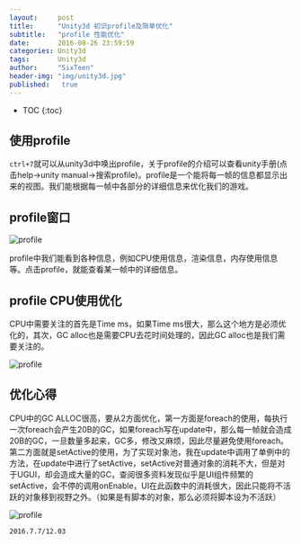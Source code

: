 ```yaml
---
layout:     post
title:      "Unity3d 初识profile及简单优化"
subtitle:   "profile 性能优化"
date:       2016-08-26 23:59:59
categories: Unity3d
tags:       Unity3d
author:     "SixTeen"
header-img: "img/unity3d.jpg"
published:   true
---
```


* TOC
{:toc}

## 使用profile

```ctrl+7```就可以从unity3d中唤出profile，关于profile的介绍可以查看unity手册(点击help->unity manual->搜索profile)。profile是一个能将每一帧的信息都显示出来的视图。我们能根据每一帧中各部分的详细信息来优化我们的游戏。

## profile窗口

![profile](/img/unity3d/profile/profile_window.png)

profile中我们能看到各种信息，例如CPU使用信息，渲染信息，内存使用信息等。点击profile，就能查看某一帧中的详细信息。

## profile CPU使用优化

CPU中需要关注的首先是Time ms，如果Time ms很大，那么这个地方是必须优化的，其次，GC alloc也是需要CPU去花时间处理的，因此GC alloc也是我们需要关注的。

![profile](/img/unity3d/profile/profile_cpu_usage.png)

## 优化心得

CPU中的GC ALLOC很高，要从2方面优化，第一方面是foreach的使用，每执行一次foreach会产生20B的GC，如果foreach写在update中，那么每一帧就会造成20B的GC，一旦数量多起来，GC多，修改又麻烦，因此尽量避免使用foreach。第二方面就是setActive的使用，为了实现对象池，我在update中调用了单例中的方法，在update中进行了setActive，setActive对普通对象的消耗不大，但是对于UGUI，却会造成大量的GC，查阅很多资料发现似乎是UI组件频繁的setActive，会不停的调用onEnable，UI在此函数中的消耗很大，因此只能将不活跃的对象移到视野之外。（如果是有脚本的对象，那么必须将脚本设为不活跃）

![profile](/img/unity3d/profile/setActive_GC.png.png)

    2016.7.7/12.03



